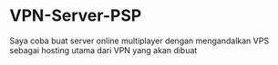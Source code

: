 # VPN-Server-PSP
Saya coba buat server online multiplayer dengan mengandalkan VPS sebagai hosting utama dari VPN yang akan dibuat
